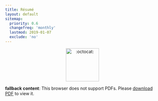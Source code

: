 ```yaml
---
title: Résumé
layout: default
sitemap:
  priority: 0.6
  changefreq: 'monthly'
  lastmod: 2019-01-07
  exclude: 'no'
---
```


<p align="center">
       <img class="emoji" title=":octocat:" alt=":octocat:" src="https://octodex.github.com/images/octocat-de-los-muertos.jpg" height="108" width="108">
     </p>

<object data="/assets/pdf/pinedo-resume20190107.pdf" type="application/pdf" width="100%" height="2200">
   <p><b>fallback content</b>: This browser does not support PDFs. Please <a href="/assets/pdf/pinedo-resume20190107.pdf">download PDF</a> to view it.</p>
</object>
